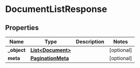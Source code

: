 
# DocumentListResponse

## Properties
Name | Type | Description | Notes
------------ | ------------- | ------------- | -------------
**_object** | [**List&lt;Document&gt;**](Document.md) |  |  [optional]
**meta** | [**PaginationMeta**](PaginationMeta.md) |  |  [optional]



